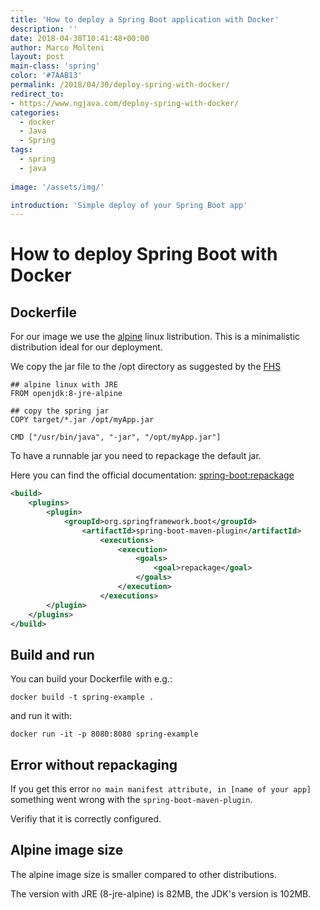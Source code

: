 ```yaml
---
title: 'How to deploy a Spring Boot application with Docker'
description: ''
date: 2018-04-30T10:41:48+00:00
author: Marco Molteni
layout: post
main-class: 'spring'
color: '#7AAB13'
permalink: /2018/04/30/deploy-spring-with-docker/
redirect_to:
- https://www.ngjava.com/deploy-spring-with-docker/
categories:
  - docker
  - Java
  - Spring
tags:
  - spring
  - java
 
image: '/assets/img/'

introduction: 'Simple deploy of your Spring Boot app'
---
```


# How to deploy Spring Boot with Docker

## Dockerfile

For our image we use the [alpine](https://alpinelinux.org/) linux listribution. This is a minimalistic distribution ideal for our deployment.

We copy the jar file to the /opt directory as suggested by the [FHS](https://en.wikipedia.org/wiki/Filesystem_Hierarchy_Standard)

```
## alpine linux with JRE
FROM openjdk:8-jre-alpine

## copy the spring jar
COPY target/*.jar /opt/myApp.jar

CMD ["/usr/bin/java", "-jar", "/opt/myApp.jar"]
```

To have a runnable jar you need to repackage the default jar.

Here you can find the official documentation:
[spring-boot:repackage](https://docs.spring.io/spring-boot/docs/current/maven-plugin/repackage-mojo.html)

```xml
<build>
    <plugins>
        <plugin>
            <groupId>org.springframework.boot</groupId>
                <artifactId>spring-boot-maven-plugin</artifactId>
                    <executions>
                        <execution>
                            <goals>
                                <goal>repackage</goal>
                            </goals>
                        </execution>
                    </executions>
        </plugin>
    </plugins>
</build>
```

## Build and run

You can build your Dockerfile with e.g.:

`docker build -t spring-example .`

and run it with:

`docker run -it -p 8080:8080 spring-example`

## Error without repackaging
If you get this error `no main manifest attribute, in [name of your app]` something went wrong with the `spring-boot-maven-plugin`. 

Verifiy that it is correctly configured.

## Alpine image size

The alpine image size is smaller compared to other distributions.

The version with JRE (8-jre-alpine) is 82MB, the JDK's version is 102MB.